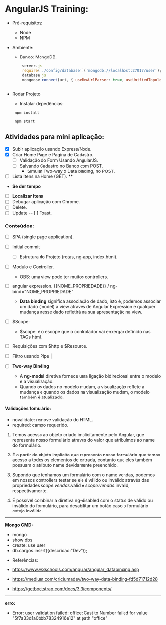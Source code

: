 # AngularJS Training:

* Pré-requisitos:
    - Node
    - NPM

 * Ambiente: 
    - Banco: MongoDB.
        ```javascript
         server.js
         require('./config/database')('mongodb://localhost:27017/user');
         database.js
         mongoose.connect(uri, { useNewUrlParser: true, useUnifiedTopology: true });
         
        ```

* Rodar Projeto:
    * Instalar depedências:
    ```javascript
     npm install
    ```
    
    ```javascript
     npm start
    ```
## Atividades para mini aplicação:

*  [x] Subir aplicação usando Express/Node.
*  [x] Criar Home Page e Pagina de Cadastro.
    *  [ ] Validação do Form Usando AngularJS.
    *  [ ] Salvando Cadastro no Banco com POST.
        *    Simular Two-way x Data binding, no POST.
*  [ ] Lista Itens na Home (GET). **

- **Se der tempo**
- [ ] **Localizar Itens**
- [ ] Debugar  aplicação com Chrome.
- [ ] Delete.
- [ ] Update
-- [ ] Toast.

### Conteúdos:

- [ ] SPA (single page application).
- [ ] Initial commit 
    - [ ] Estrutura do Projeto (rotas, ng-app, index.html).
- [ ] Modulo e Controller.
    - OBS:  uma view pode ter muitos controllers.
- [ ] angular expression. {{NOME_PROPRIEDADE}} / ng-bind="NOME_PROPRIEDADE"
    - **Data binding** significa associação de dado, isto é,
    podemos associar um dado (model) à view através de Angular Expression e
    qualquer mudança nesse dado refletirá na sua apresentação na view. 

- [ ] $Scope:
    - $scope: é o escope que o controlador vai enxergar definido nas TAGs html.

- [ ] Requisições com $http e $Resource.
- [ ] Filtro  usando Pipe |
- [ ] **Two-way Binding**
     - A **ng-model** diretiva fornece uma ligação bidirecional entre o modelo e a visualização.
     -  Quando os dados no modelo mudam, a visualização reflete a mudança e quando os dados na visualização mudam, o modelo também é atualizado. 




#### Validações fomulário:

* novalidate: remove validação do HTML.
* required: campo requerido.


1) Temos acesso ao objeto criado implicitamente pelo Angular, que representa nosso formulário através do valor que atribuímos ao name do formulário.

2) É a partir do objeto implícito que representa nosso formulário que temos acesso a todos os elementos de entrada, contanto que eles também possuam o atributo name devidamente preenchido.

3) Supondo que tenhamos um formulário com o name vendas, podemos em nossos controllers testar se ele é válido ou inválido através das propriedades $scope.vendas.$valid e $scope.vendas.$invalid, respectivamente.

4) É possível combinar a diretiva ng-disabled com o status de válido ou inválido do formulário, para desabilitar um botão caso o formulário esteja inválido.

______________________________________________________________

**Mongo CMD:**

* mongo
* show dbs
* create: use user
* db.cargos.insert({descricao:"Dev"});

- Referências:

- https://www.w3schools.com/angular/angular_databinding.asp
- https://medium.com/criciumadev/two-way-data-binding-fd5d71712d28
- https://getbootstrap.com/docs/3.3/components/



___________________________________________________________________________




**erro:**

- Error: user validation failed: office: Cast to Number failed for value "5f7a33d1a0bbb78324916e12" at path "office"